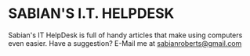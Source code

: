 # SABIAN'S I.T. HELPDESK
Sabian's IT HelpDesk is full of handy articles that make using computers even easier. Have a suggestion? E-Mail me at sabianroberts@gmail.com

